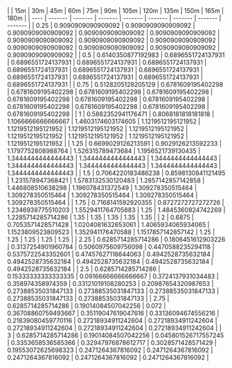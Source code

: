 | | 15m | 30m | 45m | 60m | 75m | 90m | 105m | 120m | 135m | 150m | 165m | 180m | 
| ---- | ------- | ------- | ------- | ------- | ------- | ------- | ------- | ------- |
| 0.25 | 0.9090909090909092 | 0.9090909090909092 | 0.9090909090909092 | 0.9090909090909092 | 0.9090909090909092 | 0.9090909090909092 | 0.9090909090909092 | 0.9090909090909092 | 0.9090909090909092 | 0.9090909090909092 | 0.9090909090909092 | 0.9090909090909092 | 
| 0.5 | 0.6140350877192983 | 0.6896551724137931 | 0.6896551724137931 | 0.6896551724137931 | 0.6896551724137931 | 0.6896551724137931 | 0.6896551724137931 | 0.6896551724137931 | 0.6896551724137931 | 0.6896551724137931 | 0.6896551724137931 | 0.6896551724137931 | 
| 0.75 | 0.5128205128205129 | 0.6781609195402298 | 0.6781609195402298 | 0.6781609195402298 | 0.6781609195402298 | 0.6781609195402298 | 0.6781609195402298 | 0.6781609195402298 | 0.6781609195402298 | 0.6781609195402298 | 0.6781609195402298 | 0.6781609195402298 | 
| 1 | 0.5882352941176471 | 0.8068181818181818 | 1.1066666666666667 | 1.4603174603174605 | 1.1219512195121952 | 1.1219512195121952 | 1.1219512195121952 | 1.1219512195121952 | 1.1219512195121952 | 1.1219512195121952 | 1.1219512195121952 | 1.1219512195121952 | 
| 1.25 | 0.6699029126213591 | 0.9029126213592233 | 1.1797752808988764 | 1.526315789473684 | 1.1956521739130435 | 1.3444444444444443 | 1.3444444444444443 | 1.3444444444444443 | 1.3444444444444443 | 1.3444444444444443 | 1.3444444444444443 | 1.3444444444444443 | 
| 1.5 | 0.7064220183486238 | 0.8598130841121495 | 1.231578947368421 | 1.5783132530120483 | 1.2857142857142858 | 1.446808510638298 | 1.196078431372549 | 1.309278350515464 | 1.309278350515464 | 1.309278350515464 | 1.309278350515464 | 1.309278350515464 | 
| 1.75 | 0.7168141592920355 | 0.8727272727272726 | 1.2346938775510203 | 1.5529411764705883 | 1.25 | 1.4845360824742269 | 1.2285714285714286 | 1.35 | 1.35 | 1.35 | 1.35 | 1.35 | 
| 2 | 0.6875 | 0.7053571428571428 | 1.0204081632653061 | 1.4065934065934065 | 1.1523809523809523 | 1.352941176470588 | 1.1517857142857142 | 1.25 | 1.25 | 1.25 | 1.25 | 1.25 | 
| 2.25 | 0.6285714285714286 | 0.1806451612903226 | 0.3137254901960784 | 0.5060975609756098 | 0.4470588235294118 | 0.5375722543352601 | 0.47457627118644063 | 0.4942528735632184 | 0.4942528735632184 | 0.4942528735632184 | 0.4942528735632184 | 0.4942528735632184 | 
| 2.5 | 0.6285714285714286 | 0.15333333333333335 | 0.09166666666666667 | 0.3724137931034483 | 0.358974358974359 | 0.33121019108280253 | 0.20987654320987653 | 0.27388535031847133 | 0.27388535031847133 | 0.27388535031847133 | 0.27388535031847133 | 0.27388535031847133 | 
| 2.75 | 0.6285714285714286 | 0.19014084507042256 | 0.072 | 0.36708860759493667 | 0.35119047619047616 | 0.33136094674556216 | 0.21839080459770116 | 0.27218934911242604 | 0.27218934911242604 | 0.27218934911242604 | 0.27218934911242604 | 0.27218934911242604 | 
| 3 | 0.6285714285714286 | 0.19014084507042256 | 0.045801526717557245 | 0.3353658536585366 | 0.32947976878612717 | 0.3028571428571429 | 0.19553072625698323 | 0.2471264367816092 | 0.2471264367816092 | 0.2471264367816092 | 0.2471264367816092 | 0.2471264367816092 | 
